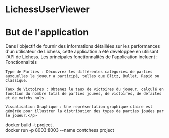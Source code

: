 # LichessUserViewer
<h1>But de l'application</h1>
<p>Dans l'objectif de fournir des informations détaillées sur les performances d'un utilisateur de Lichess, cette application a été développée en utilisant  l'API de Lichess. Les principales fonctionnalités de l'application incluent :
Fonctionnalités

    Type de Parties : Découvrez les différentes catégories de parties auxquelles le joueur a participé, telles que Blitz, Bullet, Rapid ou Classique.

    Taux de Victoires : Obtenez le taux de victoires du joueur, calculé en fonction du nombre total de parties jouées, de victoires, de défaites et de matchs nuls.

    Visualisation Graphique : Une représentation graphique claire est générée pour illustrer la distribution des types de parties jouées par le joueur.</p>
docker build -t project . <br />
docker run -p 8003:8003 --name contchess project
